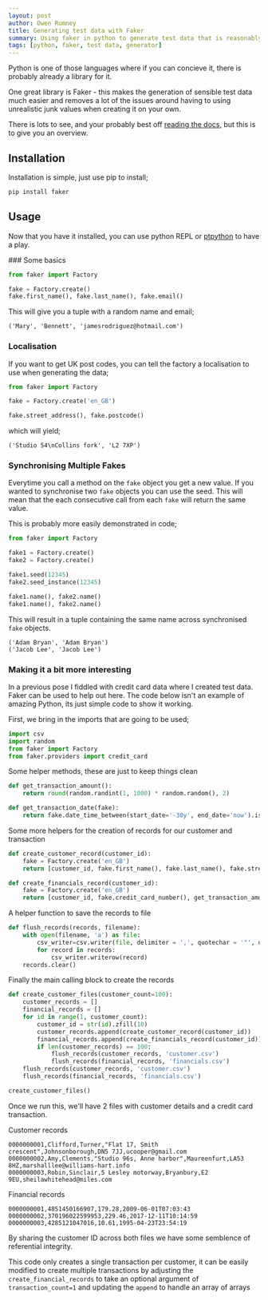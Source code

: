 ```yaml
---
layout: post
author: Owen Rumney
title: Generating test data with Faker
summary: Using faker in python to generate test data that is reasonably meaningful
tags: [python, faker, test data, generator]
---
```

Python is one of those languages where if you can concieve it, there is probably already a library for it. 

One great library is Faker - this makes the generation of sensible test data much easier and removes a lot of the issues around having to using unrealistic junk values when creating it on your own.

There is lots to see, and your probably best off [reading the docs](https://faker.readthedocs.io/en/master/index.html), but this is to give you an overview.

## Installation

Installation is simple, just use pip to install;

```python
pip install faker
```

## Usage

Now that you have it installed, you can use python REPL or [ptpython](https://github.com/prompt-toolkit/ptpython) to have a play.

### Some basics

```python
from faker import Factory

fake = Factory.create()
fake.first_name(), fake.last_name(), fake.email()
```

This will give you a tuple with a random name and email;

```shell 
('Mary', 'Bennett', 'jamesrodriguez@hotmail.com')
```

### Localisation
If you want to get UK post codes, you can tell the factory a localisation to use when generating the data;

```python
from faker import Factory

fake = Factory.create('en_GB')

fake.street_address(), fake.postcode()
```

which will yield;

```shell
('Studio 54\nCollins fork', 'L2 7XP')
```

### Synchronising Multiple Fakes

Everytime you call a method on the `fake` object you get a new value. If you wanted to synchronise two `fake` objects you can use the seed. This will mean that the each consecutive call from each `fake` will return the same value.

This is probably more easily demonstrated in code;

```python
from faker import Factory

fake1 = Factory.create()
fake2 = Factory.create()

fake1.seed(12345)
fake2.seed_instance(12345)

fake1.name(), fake2.name()
fake1.name(), fake2.name()
```

This will result in a tuple containing the same name across synchronised `fake` objects.

```shell
('Adam Bryan', 'Adam Bryan')
('Jacob Lee', 'Jacob Lee')
```

### Making it a bit more interesting

In a previous pose I fiddled with credit card data where I created test data. Faker can be used to help out here. The code below isn't an example of amazing Python, its just simple code to show it working.


First, we bring in the imports that are going to be used;
```python
import csv
import random
from faker import Factory
from faker.providers import credit_card
```

Some helper methods, these are just to keep things clean

```python
def get_transaction_amount():
    return round(random.randint(1, 1000) * random.random(), 2)

def get_transaction_date(fake):
    return fake.date_time_between(start_date='-30y', end_date='now').isoformat()
```

Some more helpers for the creation of records for our customer and transaction

```python
def create_customer_record(customer_id):
    fake = Factory.create('en_GB')
    return [customer_id, fake.first_name(), fake.last_name(), fake.street_address().replace('\n', ', '), fake.city(), fake.postcode(), fake.email()]

def create_financials_record(customer_id):
    fake = Factory.create('en_GB')
    return [customer_id, fake.credit_card_number(), get_transaction_amount(), get_transaction_date(fake)]
```

A helper function to save the records to file
```python
def flush_records(records, filename):
    with open(filename, 'a') as file:
        csv_writer=csv.writer(file, delimiter = ',', quotechar = '"', quoting = csv.QUOTE_MINIMAL)
        for record in records:
            csv_writer.writerow(record)
    records.clear()
```

Finally the main calling block to create the records
```python
def create_customer_files(customer_count=100):
    customer_records = []
    financial_records = []
    for id in range(1, customer_count):
        customer_id = str(id).zfill(10)
        customer_records.append(create_customer_record(customer_id))
        financial_records.append(create_financials_record(customer_id))
        if len(customer_records) == 100:
            flush_records(customer_records, 'customer.csv')
            flush_records(financial_records, 'financials.csv')
    flush_records(customer_records, 'customer.csv')
    flush_records(financial_records, 'financials.csv')

create_customer_files()
```

Once we run this, we'll have 2 files with customer details and a credit card transaction.

Customer records
```shell
0000000001,Clifford,Turner,"Flat 17, Smith crescent",Johnsonborough,DN5 7JJ,ucooper@gmail.com
0000000002,Amy,Clements,"Studio 96s, Anne harbor",Maureenfurt,LA53 8HZ,marshalllee@williams-hart.info
0000000003,Robin,Sinclair,5 Lesley motorway,Bryanbury,E2 9EU,sheilawhitehead@miles.com
```

Financial records
```shell
0000000001,4851450166907,179.28,2009-06-01T07:03:43
0000000002,370196022599953,229.46,2017-12-11T10:14:59
0000000003,4285121047016,10.61,1995-04-23T23:54:19
```

By sharing the customer ID across both files we have some semblence of referential integrity.

This code only creates a single transaction per customer, it can be easily modified to create multiple transactions by adjusting the `create_financial_records` to take an optional argument of `transaction_count=1` and updating the `append` to handle an array of arrays
```

